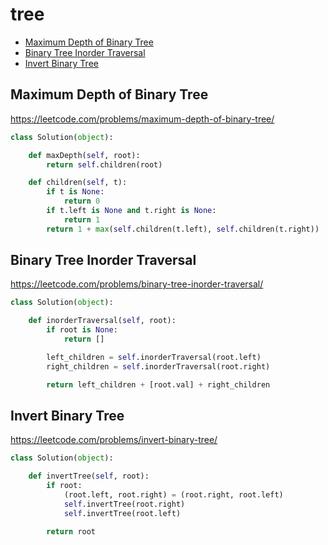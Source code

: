 # tree

+ [Maximum Depth of Binary Tree](#maximum-depth-of-binary-tree)
+ [Binary Tree Inorder Traversal](#binary-tree-inorder-traversal)
+ [Invert Binary Tree](#invert-binary-tree)

## Maximum Depth of Binary Tree

https://leetcode.com/problems/maximum-depth-of-binary-tree/

```python
class Solution(object):

    def maxDepth(self, root):
        return self.children(root)

    def children(self, t):
        if t is None:
            return 0
        if t.left is None and t.right is None:
            return 1
        return 1 + max(self.children(t.left), self.children(t.right))
```

## Binary Tree Inorder Traversal

https://leetcode.com/problems/binary-tree-inorder-traversal/

```python
class Solution(object):

    def inorderTraversal(self, root):
        if root is None:
            return []

        left_children = self.inorderTraversal(root.left)
        right_children = self.inorderTraversal(root.right)

        return left_children + [root.val] + right_children
```

## Invert Binary Tree

https://leetcode.com/problems/invert-binary-tree/

```python
class Solution(object):

    def invertTree(self, root):
        if root:
            (root.left, root.right) = (root.right, root.left)
            self.invertTree(root.right)
            self.invertTree(root.left)

        return root
```

